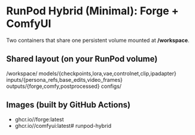 # RunPod Hybrid (Minimal): Forge + ComfyUI

Two containers that share one persistent volume mounted at **/workspace**.

## Shared layout (on your RunPod volume)
/workspace/
  models/{checkpoints,lora,vae,controlnet,clip,ipadapter}
  inputs/{persona_refs,base_edits,video_frames}
  outputs/{forge,comfy,postprocessed}
  configs/

## Images (built by GitHub Actions)
- ghcr.io/<your-username>/forge:latest
- ghcr.io/<your-username>/comfyui:latest# runpod-hybrid
